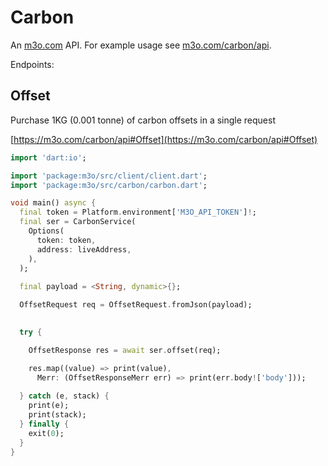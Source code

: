 # Carbon

An [m3o.com](https://m3o.com) API. For example usage see [m3o.com/carbon/api](https://m3o.com/carbon/api).

Endpoints:

## Offset

Purchase 1KG (0.001 tonne) of carbon offsets in a single request


[https://m3o.com/carbon/api#Offset](https://m3o.com/carbon/api#Offset)

```dart
import 'dart:io';

import 'package:m3o/src/client/client.dart';
import 'package:m3o/src/carbon/carbon.dart';

void main() async {
  final token = Platform.environment['M3O_API_TOKEN']!;
  final ser = CarbonService(
    Options(
      token: token,
      address: liveAddress,
    ),
  );
 
  final payload = <String, dynamic>{};

  OffsetRequest req = OffsetRequest.fromJson(payload);

  
  try {

	OffsetResponse res = await ser.offset(req);

    res.map((value) => print(value),
	  Merr: (OffsetResponseMerr err) => print(err.body!['body']));	
  
  } catch (e, stack) {
    print(e);
	print(stack);
  } finally {
    exit(0);
  }
}
```
